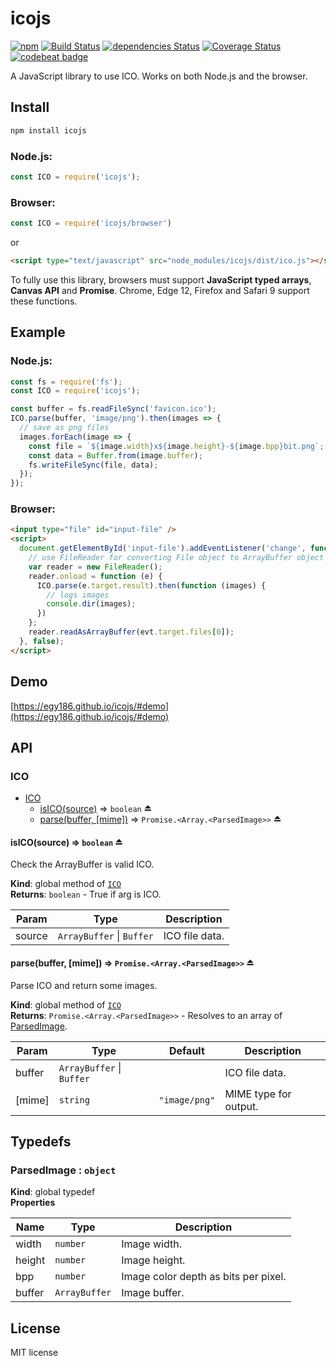 # icojs

[![npm](https://img.shields.io/npm/v/icojs.svg)](https://www.npmjs.com/package/icojs)
[![Build Status](https://travis-ci.org/egy186/icojs.svg?branch=master)](https://travis-ci.org/egy186/icojs)
[![dependencies Status](https://david-dm.org/egy186/icojs/status.svg)](https://david-dm.org/egy186/icojs)
[![Coverage Status](https://coveralls.io/repos/github/egy186/icojs/badge.svg?branch=master)](https://coveralls.io/github/egy186/icojs?branch=master)
[![codebeat badge](https://codebeat.co/badges/85bd457f-39b6-43d8-bf8e-c80ace07a8d7)](https://codebeat.co/projects/github-com-egy186-icojs)

A JavaScript library to use ICO.
Works on both Node.js and the browser.

## Install

```sh
npm install icojs
```

### Node.js:

```js
const ICO = require('icojs');
```

### Browser:

```js
const ICO = require('icojs/browser')
```

or

```html
<script type="text/javascript" src="node_modules/icojs/dist/ico.js"></script>
```

To fully use this library, browsers must support **JavaScript typed arrays**, **Canvas API** and **Promise**.
Chrome, Edge 12, Firefox and Safari 9 support these functions.

## Example

### Node.js:

```js
const fs = require('fs');
const ICO = require('icojs');

const buffer = fs.readFileSync('favicon.ico');
ICO.parse(buffer, 'image/png').then(images => {
  // save as png files
  images.forEach(image => {
    const file = `${image.width}x${image.height}-${image.bpp}bit.png`;
    const data = Buffer.from(image.buffer);
    fs.writeFileSync(file, data);
  });
});
```

### Browser:

```html
<input type="file" id="input-file" />
<script>
  document.getElementById('input-file').addEventListener('change', function (evt) {
    // use FileReader for converting File object to ArrayBuffer object
    var reader = new FileReader();
    reader.onload = function (e) {
      ICO.parse(e.target.result).then(function (images) {
        // logs images
        console.dir(images);
      })
    };
    reader.readAsArrayBuffer(evt.target.files[0]);
  }, false);
</script>
```

## Demo

[https://egy186.github.io/icojs/#demo](https://egy186.github.io/icojs/#demo)

## API

<a name="module_ICO"></a>

### ICO

* [ICO](#module_ICO)
    * [isICO(source)](#exp_module_ICO--isICO) ⇒ <code>boolean</code> ⏏
    * [parse(buffer, [mime])](#exp_module_ICO--parse) ⇒ <code>Promise.&lt;Array.&lt;ParsedImage&gt;&gt;</code> ⏏

<a name="exp_module_ICO--isICO"></a>

#### isICO(source) ⇒ <code>boolean</code> ⏏
Check the ArrayBuffer is valid ICO.

**Kind**: global method of [<code>ICO</code>](#module_ICO)  
**Returns**: <code>boolean</code> - True if arg is ICO.  

| Param | Type | Description |
| --- | --- | --- |
| source | <code>ArrayBuffer</code> \| <code>Buffer</code> | ICO file data. |

<a name="exp_module_ICO--parse"></a>

#### parse(buffer, [mime]) ⇒ <code>Promise.&lt;Array.&lt;ParsedImage&gt;&gt;</code> ⏏
Parse ICO and return some images.

**Kind**: global method of [<code>ICO</code>](#module_ICO)  
**Returns**: <code>Promise.&lt;Array.&lt;ParsedImage&gt;&gt;</code> - Resolves to an array of [ParsedImage](#ParsedImage).  

| Param | Type | Default | Description |
| --- | --- | --- | --- |
| buffer | <code>ArrayBuffer</code> \| <code>Buffer</code> |  | ICO file data. |
| [mime] | <code>string</code> | <code>&quot;image/png&quot;</code> | MIME type for output. |


## Typedefs

<a name="ParsedImage"></a>

### ParsedImage : <code>object</code>
**Kind**: global typedef  
**Properties**

| Name | Type | Description |
| --- | --- | --- |
| width | <code>number</code> | Image width. |
| height | <code>number</code> | Image height. |
| bpp | <code>number</code> | Image color depth as bits per pixel. |
| buffer | <code>ArrayBuffer</code> | Image buffer. |


## License

MIT license
